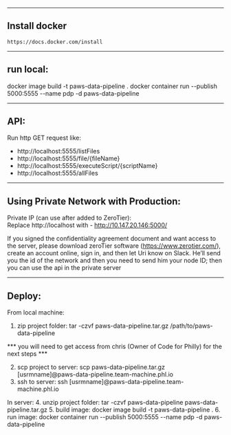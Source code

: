 ---------------------------------------
Install docker
---------------------------------------
    https://docs.docker.com/install

---------------------------------------
run local:  
---------------------------------------
docker image build -t paws-data-pipeline .
docker container run --publish 5000:5555 --name pdp -d paws-data-pipeline

---------------------------------------
API:  
---------------------------------------
Run http GET request like:    
- http://localhost:5555/listFiles
- http://localhost:5555/file/{fileName}
- http://localhost:5555/executeScript/{scriptName}
- http://localhost:5555/allFiles 

---------------------------------------  
Using Private Network with Production:
---------------------------------------
Private IP (can use after added to ZeroTier):    
Replace http://localhost with - http://10.147.20.146:5000/

If you signed the confidentiality agreement document and want access to the server, please download zeroTier software (https://www.zerotier.com/), create an account online, sign in, and then let Uri know on Slack. He’ll send you the id of the network and then you need to send him your node ID; then you can use the api in the private server

---------------------------------------
Deploy:
---------------------------------------
From local machine:
1. zip project folder: tar -czvf paws-data-pipeline.tar.gz /path/to/paws-data-pipeline

*** you will need to get access from chris (Owner of Code for Philly) for the next steps ***

2. scp project to server: scp paws-data-pipeline.tar.gz [usrmname]@paws-data-pipeline.team-machine.phl.io
3. ssh to server: ssh [usrmname]@paws-data-pipeline.team-machine.phl.io

In server:
4. unzip project folder: tar -czvf paws-data-pipeline paws-data-pipeline.tar.gz
5. build image: docker image build -t paws-data-pipeline .
6. run image: docker container run --publish 5000:5555 --name pdp -d paws-data-pipeline
